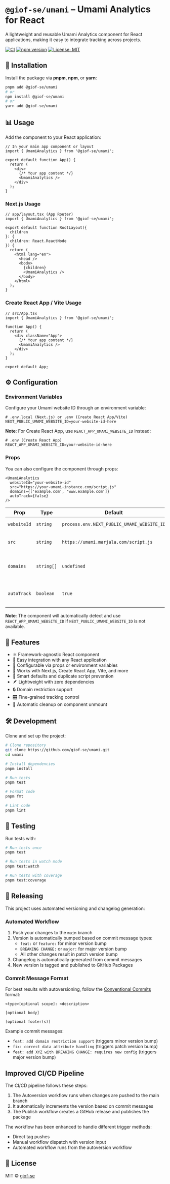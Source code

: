 # `@giof-se/umami` – Umami Analytics for React

A lightweight and reusable Umami Analytics component for React applications, making it easy to integrate tracking across projects.

[![CI](https://github.com/giof-se/umami/actions/workflows/ci.yml/badge.svg)](https://github.com/giof-se/umami/actions/workflows/ci.yml)
[![npm version](https://img.shields.io/npm/v/@giof-se/umami.svg)](https://www.npmjs.com/package/@giof-se/umami)
[![License: MIT](https://img.shields.io/badge/License-MIT-blue.svg)](https://opensource.org/licenses/MIT)

## 🚀 Installation

Install the package via **pnpm**, **npm**, or **yarn**:

```sh
pnpm add @giof-se/umami
# or
npm install @giof-se/umami
# or
yarn add @giof-se/umami
```

## 📊 Usage

Add the component to your React application:

```tsx
// In your main app component or layout
import { UmamiAnalytics } from '@giof-se/umami';

export default function App() {
  return (
    <div>
      {/* Your app content */}
      <UmamiAnalytics />
    </div>
  );
}
```

### Next.js Usage

```tsx
// app/layout.tsx (App Router)
import { UmamiAnalytics } from '@giof-se/umami';

export default function RootLayout({ 
  children 
}: { 
  children: React.ReactNode
}) {
  return (
    <html lang="en">
      <head />
      <body>
        {children}
        <UmamiAnalytics />
      </body>
    </html>
  );
}
```

### Create React App / Vite Usage

```tsx
// src/App.tsx
import { UmamiAnalytics } from '@giof-se/umami';

function App() {
  return (
    <div className="App">
      {/* Your app content */}
      <UmamiAnalytics />
    </div>
  );
}

export default App;
```

## ⚙️ Configuration

### Environment Variables

Configure your Umami website ID through an environment variable:

```env
# .env.local (Next.js) or .env (Create React App/Vite)
NEXT_PUBLIC_UMAMI_WEBSITE_ID=your-website-id-here
```

**Note**: For Create React App, use `REACT_APP_UMAMI_WEBSITE_ID` instead:

```env
# .env (Create React App)
REACT_APP_UMAMI_WEBSITE_ID=your-website-id-here
```

### Props

You can also configure the component through props:

```tsx
<UmamiAnalytics 
  websiteId="your-website-id" 
  src="https://your-umami-instance.com/script.js"
  domains={['example.com', 'www.example.com']}
  autoTrack={false}
/>
```

| Prop | Type | Default | Description |
|------|------|---------|-------------|
| `websiteId` | `string` | `process.env.NEXT_PUBLIC_UMAMI_WEBSITE_ID` | Your Umami website ID |
| `src` | `string` | `https://umami.marjala.com/script.js` | The URL of your Umami script |
| `domains` | `string[]` | `undefined` | Restrict tracking to specific domains |
| `autoTrack` | `boolean` | `true` | Whether to automatically track page views |

**Note**: The component will automatically detect and use `REACT_APP_UMAMI_WEBSITE_ID` if `NEXT_PUBLIC_UMAMI_WEBSITE_ID` is not available.

## 🧩 Features

- ⚛️ Framework-agnostic React component
- 🔌 Easy integration with any React application
- 🔧 Configurable via props or environment variables
- 📱 Works with Next.js, Create React App, Vite, and more
- 🧠 Smart defaults and duplicate script prevention
- 🪶 Lightweight with zero dependencies
- 🔒 Domain restriction support
- 🎛️ Fine-grained tracking control
- 🔄 Automatic cleanup on component unmount

## 🛠️ Development

Clone and set up the project:

```sh
# Clone repository
git clone https://github.com/giof-se/umami.git
cd umami

# Install dependencies
pnpm install

# Run tests
pnpm test

# Format code
pnpm fmt

# Lint code
pnpm lint
```

## 🧪 Testing

Run tests with:

```sh
# Run tests once
pnpm test

# Run tests in watch mode
pnpm test:watch

# Run tests with coverage
pnpm test:coverage
```

## 🚢 Releasing

This project uses automated versioning and changelog generation:

### Automated Workflow

1. Push your changes to the `main` branch
2. Version is automatically bumped based on commit message types:
   - `feat:` or `feature:` for minor version bump
   - `BREAKING CHANGE:` or `major:` for major version bump
   - All other changes result in patch version bump
3. Changelog is automatically generated from commit messages
4. New version is tagged and published to GitHub Packages

### Commit Message Format

For best results with autoversioning, follow the [Conventional Commits](https://www.conventionalcommits.org/) format:

```
<type>[optional scope]: <description>

[optional body]

[optional footer(s)]
```

Example commit messages:
- `feat: add domain restriction support` (triggers minor version bump)
- `fix: correct data attribute handling` (triggers patch version bump)
- `feat: add XYZ with BREAKING CHANGE: requires new config` (triggers major version bump)

## Improved CI/CD Pipeline

The CI/CD pipeline follows these steps:

1. The Autoversion workflow runs when changes are pushed to the main branch
2. It automatically increments the version based on commit messages
3. The Publish workflow creates a GitHub release and publishes the package

The workflow has been enhanced to handle different trigger methods:
- Direct tag pushes
- Manual workflow dispatch with version input
- Automated workflow runs from the autoversion workflow

## 📄 License

MIT © [giof-se](https://github.com/giof-se)